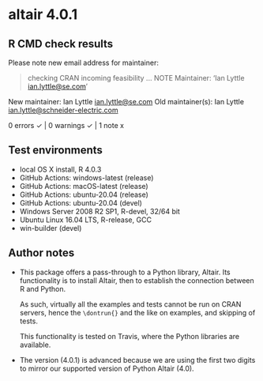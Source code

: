 # altair 4.0.1 

## R CMD check results

Please note new email address for maintainer:

> checking CRAN incoming feasibility ... NOTE
  Maintainer: ‘Ian Lyttle <ian.lyttle@se.com>’
  
  New maintainer:
    Ian Lyttle <ian.lyttle@se.com>
  Old maintainer(s):
    Ian Lyttle <ian.lyttle@schneider-electric.com>

0 errors ✓ | 0 warnings ✓ | 1 note x

## Test environments

* local OS X install, R 4.0.3
* GitHub Actions: windows-latest (release)
* GitHub Actions: macOS-latest (release)
* GitHub Actions: ubuntu-20.04 (release)
* GitHub Actions: ubuntu-20.04 (devel)
* Windows Server 2008 R2 SP1, R-devel, 32/64 bit
* Ubuntu Linux 16.04 LTS, R-release, GCC
* win-builder (devel)

## Author notes

* This package offers a pass-through to a Python library, Altair. Its 
  functionality is to install Altair, then to establish the connection between R
  and Python.

  As such, virtually all the examples and tests cannot be run on CRAN servers, 
  hence the `\dontrun{}` and the like on examples, and skipping of tests. 

  This functionality is tested on Travis, where the Python libraries are available.

* The version (4.0.1) is advanced because we are using the first two
  digits to mirror our supported version of Python Altair (4.0).
